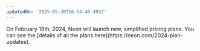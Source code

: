 ```yaml
---
updatedOn: '2025-05-30T16:54:40.495Z'
---
```


<Admonition type="comingSoon" title="New pricing plans">
On February 19th, 2024, Neon will launch new, simplified pricing plans. You can see the [details of all the plans here](https://neon.com/2024-plan-updates).
</Admonition>
